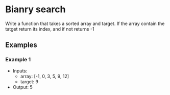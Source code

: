 # Bianry search

Write a function that takes a sorted array and target. If the array contain the tatget return its index, and if not returns -1

## Examples

### Example 1

- Inputs:
  - array: [-1, 0, 3, 5, 9, 12]
  - target: 9
- Output: 5
